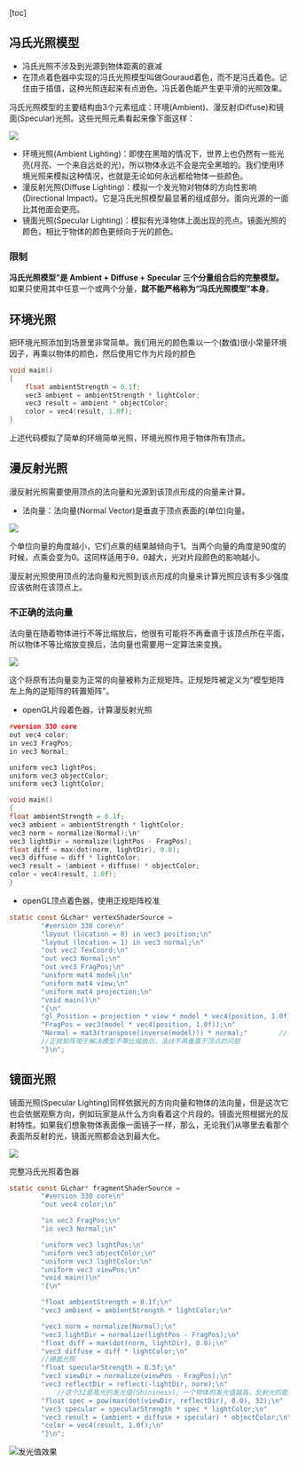 [toc]

## 冯氏光照模型

* 冯氏光照不涉及到光源到物体距离的衰减
* 在顶点着色器中实现的冯氏光照模型叫做Gouraud着色，而不是冯氏着色。记住由于插值，这种光照连起来有点逊色。冯氏着色能产生更平滑的光照效果。

冯氏光照模型的主要结构由3个元素组成：环境(Ambient)、漫反射(Diffuse)和镜面(Specular)光照。这些光照元素看起来像下面这样：

![](./image/冯氏光照.png)

- 环境光照(Ambient Lighting)：即使在黑暗的情况下，世界上也仍然有一些光亮(月亮、一个来自远处的光)，所以物体永远不会是完全黑暗的。我们使用环境光照来模拟这种情况，也就是无论如何永远都给物体一些颜色。
- 漫反射光照(Diffuse Lighting)：模拟一个发光物对物体的方向性影响(Directional Impact)。它是冯氏光照模型最显著的组成部分。面向光源的一面比其他面会更亮。
- 镜面光照(Specular Lighting)：模拟有光泽物体上面出现的亮点。镜面光照的颜色，相比于物体的颜色更倾向于光的颜色。

### 限制

**冯氏光照模型”是 Ambient + Diffuse + Specular 三个分量组合后的完整模型。** 如果只使用其中任意一个或两个分量，**就不能严格称为“冯氏光照模型”本身**。

## 环境光照

把环境光照添加到场景里非常简单。我们用光的颜色乘以一个(数值)很小常量环境因子，再乘以物体的颜色，然后使用它作为片段的颜色

```c
void main()
{
    float ambientStrength = 0.1f;
    vec3 ambient = ambientStrength * lightColor;
    vec3 result = ambient * objectColor;
    color = vec4(result, 1.0f);
}
```

上述代码模拟了简单的环境简单光照，环境光照作用于物体所有顶点。

## 漫反射光照

漫反射光照需要使用顶点的法向量和光源到该顶点形成的向量来计算。

* 法向量：法向量(Normal Vector)是垂直于顶点表面的(单位)向量。

![](./image/漫反射光照.png)

个单位向量的角度越小，它们点乘的结果越倾向于1。当两个向量的角度是90度的时候，点乘会变为0。这同样适用于θ，θ越大，光对片段颜色的影响越小。

漫反射光照使用顶点的法向量和光照到该点形成的向量来计算光照应该有多少强度应该依附在该顶点上。

### 不正确的法向量

法向量在随着物体进行不等比缩放后，他很有可能将不再垂直于该顶点所在平面，所以物体不等比缩放变换后，法向量也需要用一定算法来变换。

![](./image/错误法向量.png)

这个将原有法向量变为正常的向量被称为正规矩阵。正规矩阵被定义为“模型矩阵左上角的逆矩阵的转置矩阵”。

* openGL片段着色器，计算漫反射光照

```c
#version 330 core
out vec4 color;
in vec3 FragPos;
in vec3 Normal;

uniform vec3 lightPos;
uniform vec3 objectColor;
uniform vec3 lightColor;

void main()
{
float ambientStrength = 0.1f;
vec3 ambient = ambientStrength * lightColor;
vec3 norm = normalize(Normal);\n"
vec3 lightDir = normalize(lightPos - FragPos);
float diff = max(dot(norm, lightDir), 0.0);
vec3 diffuse = diff * lightColor;
vec3 result = (ambient + diffuse) * objectColor;
color = vec4(result, 1.0f);
}
```

* openGL顶点着色器，使用正规矩阵校准

```c
static const GLchar* vertexShaderSource =
        "#version 330 core\n"
        "layout (location = 0) in vec3 position;\n"
        "layout (location = 1) in vec3 normal;\n"
        "out vec2 TexCoord;\n"
        "out vec3 Normal;\n"
        "out vec3 FragPos;\n"
        "uniform mat4 model;\n"
        "uniform mat4 view;\n"
        "uniform mat4 projection;\n"
        "void main()\n"
        "{\n"
        "gl_Position = projection * view * model * vec4(position, 1.0f);\n"
        "FragPos = vec3(model * vec4(position, 1.0f));\n"
        "Normal = mat3(transpose(inverse(model))) * normal;"        // mat3(transpose(inverse(model))) 生成正规矩阵，并强制转换为3×3矩阵，保证它失去了平移属性
        //正规矩阵用于解决模型不等比缩放后，法线不再垂直于顶点的问题
        "}\n";
```

## 镜面光照

镜面光照(Specular Lighting)同样依据光的方向向量和物体的法向量，但是这次它也会依据观察方向，例如玩家是从什么方向看着这个片段的。镜面光照根据光的反射特性。如果我们想象物体表面像一面镜子一样，那么，无论我们从哪里去看那个表面所反射的光，镜面光照都会达到最大化。

![](./image/镜面光照.png)

完整冯氏光照着色器

```c
static const GLchar* fragmentShaderSource =
        "#version 330 core\n"
        "out vec4 color;\n"

        "in vec3 FragPos;\n"
        "in vec3 Normal;\n"

        "uniform vec3 lightPos;\n"
        "uniform vec3 objectColor;\n"
        "uniform vec3 lightColor;\n"
        "uniform vec3 viewPos;\n"
        "void main()\n"
        "{\n"

        "float ambientStrength = 0.1f;\n"
        "vec3 ambient = ambientStrength * lightColor;\n"

        "vec3 norm = normalize(Normal);\n"
        "vec3 lightDir = normalize(lightPos - FragPos);\n"
        "float diff = max(dot(norm, lightDir), 0.0);\n"
        "vec3 diffuse = diff * lightColor;\n"
        //镜面光照
        "float specularStrength = 0.5f;\n"
        "vec3 viewDir = normalize(viewPos - FragPos);\n"
        "vec3 reflectDir = reflect(-lightDir, norm);\n"
  			//这个32是高光的发光值(Shininess)。一个物体的发光值越高，反射光的能力越强，散射得越少，高光点越小。
        "float spec = pow(max(dot(viewDir, reflectDir), 0.0), 32);\n"
        "vec3 specular = specularStrength * spec * lightColor;\n"
        "vec3 result = (ambient + diffuse + specular) * objectColor;\n"
        "color = vec4(result, 1.0f);\n"
        "}\n";
```

![发光值效果](./image/发光值.png)